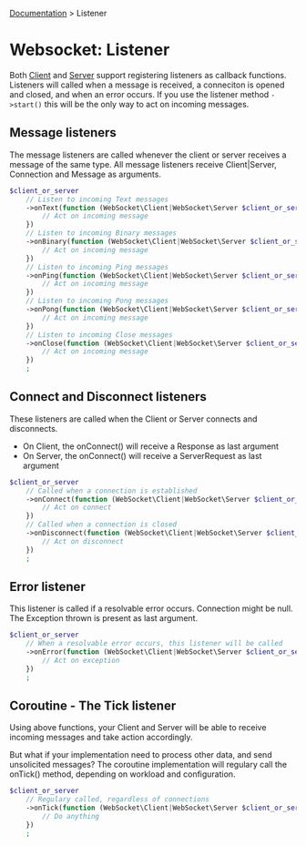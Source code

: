 [Documentation](Index.md) > Listener

# Websocket: Listener

Both [Client](Client.md) and [Server](Server.md) support registering listeners as callback functions.
Listeners will called when a message is received, a conneciton is opened and closed, and when an error occurs.
If you use the listener method `->start()` this will be the only way to act on incoming messages.

## Message listeners

The message listeners are called whenever the client or server receives a message of the same type.
All message listeners receive Client|Server, Connection and Message as arguments.

```php
$client_or_server
    // Listen to incoming Text messages
    ->onText(function (WebSocket\Client|WebSocket\Server $client_or_server, WebSocket\Connection $connection, WebSocket\Message\Text $message) {
        // Act on incoming message
    })
    // Listen to incoming Binary messages
    ->onBinary(function (WebSocket\Client|WebSocket\Server $client_or_server, WebSocket\Connection $connection, WebSocket\Message\Binary $message) {
        // Act on incoming message
    })
    // Listen to incoming Ping messages
    ->onPing(function (WebSocket\Client|WebSocket\Server $client_or_server, WebSocket\Connection $connection, WebSocket\Message\Ping $message) {
        // Act on incoming message
    })
    // Listen to incoming Pong messages
    ->onPong(function (WebSocket\Client|WebSocket\Server $client_or_server, WebSocket\Connection $connection, WebSocket\Message\Pong $message) {
        // Act on incoming message
    })
    // Listen to incoming Close messages
    ->onClose(function (WebSocket\Client|WebSocket\Server $client_or_server, WebSocket\Connection $connection, WebSocket\Message\Close $message) {
        // Act on incoming message
    })
    ;
```

## Connect and Disconnect listeners

These listeners are called when the Client or Server connects and disconnects.

* On Client, the onConnect() will receive a Response as last argument
* On Server, the onConnect() will receive a ServerRequest as last argument

```php
$client_or_server
    // Called when a connection is established
    ->onConnect(function (WebSocket\Client|WebSocket\Server $client_or_server WebSocket\Connection $connection, Psr\Http\Message\ServerRequestInterface|Psr\Http\Message\ResponseInterface $request_or_respone) {
        // Act on connect
    })
    // Called when a connection is closed
    ->onDisconnect(function (WebSocket\Client|WebSocket\Server $client_or_server, WebSocket\Connection $connection) {
        // Act on disconnect
    })
    ;
```

## Error listener

This listener is called if a resolvable error occurs.
Connection might be null. The Exception thrown is present as last argument.

```php
$client_or_server
    // When a resolvable error occurs, this listener will be called
    ->onError(function (WebSocket\Client|WebSocket\Server $client_or_server, WebSocket\Connection|null $connection, Exception $exception) {
        // Act on exception
    })
    ;
```

## Coroutine - The Tick listener

Using above functions, your Client and Server will be able to receive incoming messages and take action accordingly.

But what if your implementation need to process other data, and send unsolicited messages?
The coroutine implementation will regulary call the onTick() method, depending on workload and configuration.

```php
$client_or_server
    // Regulary called, regardless of connections
    ->onTick(function (WebSocket\Client|WebSocket\Server $client_or_server) {
        // Do anything
    })
    ;
```
